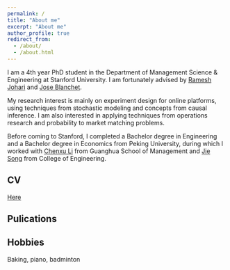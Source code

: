 ```yaml
---
permalink: /
title: "About me"
excerpt: "About me"
author_profile: true
redirect_from: 
  - /about/
  - /about.html
---
```


I am a 4th year PhD student in the Department of Management Science & Engineering at Stanford University. I am fortunately advised by [Ramesh Johari](http://web.stanford.edu/~rjohari/) and [Jose Blanchet](https://web.stanford.edu/~jblanche/).

My research interest is mainly on experiment design for online platforms, using techniques from stochastic modeling and concepts from causal inference. I am also interested in applying techniques from operations research and probability to market matching problems.

Before coming to Stanford, I completed a Bachelor degree in Engineering and a Bachelor degree in Economics from Peking University, during which I worked with [Chenxu Li](https://en.gsm.pku.edu.cn/conjsxq.jsp?urltype=tree.TreeTempUrl&wbtreeid=1099&user_id=cxli) from Guanghua School of Management and [Jie Song](https://en.coe.pku.edu.cn/faculty/facultyaz/891230.htm) from College of Engineering.

CV
------
[Here](linjiawu.github.io/files/Linjia_CV.pdf)


Pulications
------


Hobbies
------
Baking, piano, badminton
